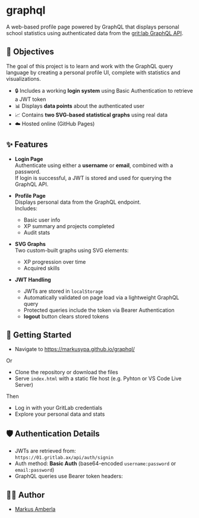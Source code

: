 # graphql

A web-based profile page powered by GraphQL that displays personal school statistics using authenticated data from the [grit:lab GraphQL API](https://01.gritlab.ax/api/graphql-engine/v1/graphql).

## 📌 Objectives

The goal of this project is to learn and work with the GraphQL query language by creating a personal profile UI, complete with statistics and visualizations.

- 🔒 Includes a working **login system** using Basic Authentication to retrieve a JWT token
- 📊 Displays **data points** about the authenticated user
- 📈 Contains **two SVG-based statistical graphs** using real data
- ☁️ Hosted online (GitHub Pages)


## ✨ Features

- **Login Page**  
  Authenticate using either a **username** or **email**, combined with a password.  
  If login is successful, a JWT is stored and used for querying the GraphQL API.

- **Profile Page**  
  Displays personal data from the GraphQL endpoint.  
  Includes:
  - Basic user info
  - XP summary and projects completed
  - Audit stats

- **SVG Graphs**  
  Two custom-built graphs using SVG elements:
  - XP progression over time
  - Acquired skills

- **JWT Handling**
  - JWTs are stored in `localStorage`
  - Automatically validated on page load via a lightweight GraphQL query
  - Protected queries include the token via Bearer Authentication
  - **logout** button clears stored tokens


## 🚀 Getting Started

- Navigate to https://markusypa.github.io/graphql/

Or
- Clone the repository or download the files  
- Serve `index.html` with a static file host (e.g. Pyhton or VS Code Live Server)

Then  
- Log in with your GritLab credentials  
- Explore your personal data and stats


## 🛡️ Authentication Details

- JWTs are retrieved from:  
  `https://01.gritlab.ax/api/auth/signin`
- Auth method: **Basic Auth** (base64-encoded `username:password` or `email:password`)
- GraphQL queries use Bearer token headers:  

## 🧑‍💻️ Author

- [Markus Amberla](https://github.com/MarkusYPA)